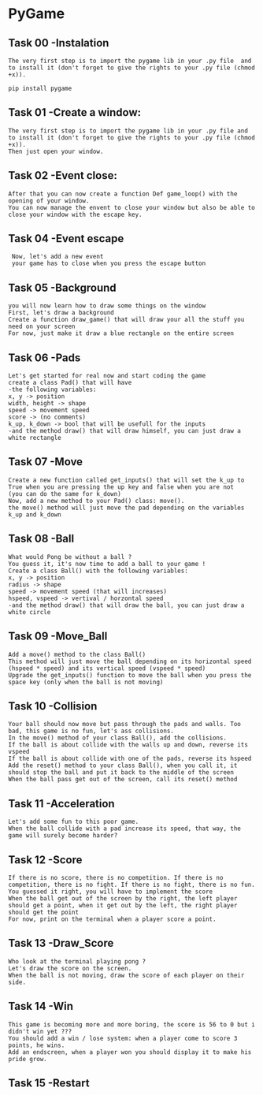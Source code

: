 # PyGame

## Task 00 -Instalation
    The very first step is to import the pygame lib in your .py file  and to install it (don't forget to give the rights to your .py file (chmod +x)).
    
    pip install pygame

## Task 01 -Create a window:
    The very first step is to import the pygame lib in your .py file and to install it (don't forget to give the rights to your .py file (chmod +x)). 
    Then just open your window.
    
## Task 02 -Event close:
    After that you can now create a function Def game_loop() with the opening of your window.
    You can now manage the envent to close your window but also be able to close your window with the escape key.
    
## Task 04 -Event escape 
     Now, let's add a new event
     your game has to close when you press the escape button
     
## Task 05 -Background
    you will now learn how to draw some things on the window
    First, let's draw a background
    Create a function draw_game() that will draw your all the stuff you need on your screen
    For now, just make it draw a blue rectangle on the entire screen 

## Task 06 -Pads
    Let's get started for real now and start coding the game
    create a class Pad() that will have
    -the following variables:
    x, y -> position
    width, height -> shape
    speed -> movement speed
    score -> (no comments)
    k_up, k_down -> bool that will be usefull for the inputs
    -and the method draw() that will draw himself, you can just draw a white rectangle

## Task 07 -Move
    Create a new function called get_inputs() that will set the k_up to True when you are pressing the up key and false when you are not
    (you can do the same for k_down)
    Now, add a new method to your Pad() class: move().
    the move() method will just move the pad depending on the variables k_up and k_down
    
## Task 08 -Ball
    What would Pong be without a ball ?
    You guess it, it's now time to add a ball to your game !
    Create a class Ball() with the following variables:
    x, y -> position
    radius -> shape
    speed -> movement speed (that will increases)
    hspeed, vspeed -> vertival / horzontal speed
    -and the method draw() that will draw the ball, you can just draw a white circle
    
## Task 09 -Move_Ball
    Add a move() method to the class Ball()
    This method will just move the ball depending on its horizontal speed (hspeed * speed) and its vertical speed (vspeed * speed)
    Upgrade the get_inputs() function to move the ball when you press the space key (only when the ball is not moving)
    
## Task 10 -Collision
    Your ball should now move but pass through the pads and walls. Too bad, this game is no fun, let's ass collisions.
    In the move() method of your class Ball(), add the collisions.
    If the ball is about collide with the walls up and down, reverse its vspeed
    If the ball is about collide with one of the pads, reverse its hspeed
    Add the reset() method to your class Ball(), when you call it, it should stop the ball and put it back to the middle of the screen
    When the ball pass get out of the screen, call its reset() method
    
## Task 11 -Acceleration
    Let's add some fun to this poor game.
    When the ball collide with a pad increase its speed, that way, the game will surely become harder?
    
## Task 12 -Score
    If there is no score, there is no competition. If there is no competition, there is no fight. If there is no fight, there is no fun.
    You guessed it right, you will have to implement the score
    When the ball get out of the screen by the right, the left player should get a point, when it get out by the left, the right player should get the point
    For now, print on the terminal when a player score a point.
    
## Task 13 -Draw_Score
    Who look at the terminal playing pong ?
    Let's draw the score on the screen.
    When the ball is not moving, draw the score of each player on their side.

## Task 14 -Win
    This game is becoming more and more boring, the score is 56 to 0 but i didn't win yet ???
    You should add a win / lose system: when a player come to score 3 points, he wins.
    Add an endscreen, when a player won you should display it to make his pride grow.
    
## Task 15 -Restart
    

